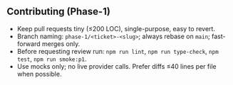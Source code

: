 ## Contributing (Phase-1)
- Keep pull requests tiny (≤200 LOC), single-purpose, easy to revert.
- Branch naming: `phase-1/<ticket>-<slug>`; always rebase on `main`; fast-forward merges only.
- Before requesting review run: `npm run lint`, `npm run type-check`, `npm test`, `npm run smoke:p1`.
- Use mocks only; no live provider calls. Prefer diffs ≤40 lines per file when possible.
